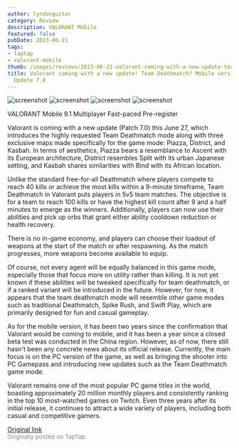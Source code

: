 ```yaml
---
author: lyndonguitar
category: Review
description: VALORANT Mobile
featured: false
pubDate: 2023-06-21
tags:
- taptap
- valorant-mobile
thumb: /images/reviews/2023-06-21-valorant-coming-with-a-new-update-team-deathmatch-mobile-version--valorant-update-70-0.avif
title: Valorant coming with a new update! Team Deathmatch? Mobile version? | Valorant
  Update 7.0
---
```


<div class="gallery">
  <img src="/images/reviews/2023-06-21-valorant-coming-with-a-new-update-team-deathmatch-mobile-version--valorant-update-70-0.avif" alt="screenshot" />
  <img src="/images/reviews/2023-06-21-valorant-coming-with-a-new-update-team-deathmatch-mobile-version--valorant-update-70-1.avif" alt="screenshot" />
  <img src="/images/reviews/2023-06-21-valorant-coming-with-a-new-update-team-deathmatch-mobile-version--valorant-update-70-2.avif" alt="screenshot" />
  <img src="/images/reviews/2023-06-21-valorant-coming-with-a-new-update-team-deathmatch-mobile-version--valorant-update-70-3.avif" alt="screenshot" />
</div>

VALORANT Mobile
9.1
Multiplayer
Fast-paced
Pre-register

Valorant is coming with a new update (Patch 7.0) this June 27, which introduces the highly requested Team Deathmatch mode along with three exclusive maps made specifically for the game mode: Piazza, District, and Kasbah. In terms of aesthetics, Piazza bears a resemblance to Ascent with its European architecture, District resembles Split with its urban Japanese setting, and Kasbah shares similarities with Bind with its African location.

Unlike the standard free-for-all Deathmatch where players compete to reach 40 kills or achieve the most kills within a 9-minute timeframe, Team Deathmatch in Valorant puts players in 5v5 team matches. The objective is for a team to reach 100 kills or have the highest kill count after 9 and a half minutes to emerge as the winners. Additionally, players can now use their abilities and pick up orbs that grant either ability cooldown reduction or health recovery.

There is no in-game economy, and players can choose their loadout of weapons at the start of the match or after respawning. As the match progresses, more weapons become available to equip.

Of course, not every agent will be equally balanced in this game mode, especially those that focus more on utility rather than killing. It is not yet known if these abilities will be tweaked specifically for team deathmatch, or if a ranked variant will be introduced in the future. However, for now, it appears that the team deathmatch mode will resemble other game modes such as traditional Deathmatch, Spike Rush, and Swift Play, which are primarily designed for fun and casual gameplay.

As for the mobile version, it has been two years since the confirmation that Valorant would be coming to mobile, and it has been a year since a closed beta test was conducted in the China region. However, as of now, there still hasn't been any concrete news about its official release. Currently, the main focus is on the PC version of the game, as well as bringing the shooter into PC Gamepass and introducing new updates such as the Team Deathmatch game mode.

Valorant remains one of the most popular PC game titles in the world, boasting approximately 20 million monthly players and consistently ranking in the top 10 most-watched games on Twitch. Even three years after its initial release, it continues to attract a wide variety of players, including both casual and competitive gamers.

[Original link](https://www.taptap.io/post/5863347)<br><span style="font-size: 0.95em; color: #888;">Originally posted on TapTap.</span>